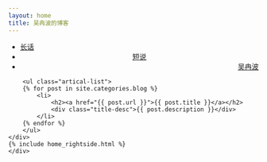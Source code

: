 ```yaml
---
layout: home
title: 吴冉波的博客
---
```


<div class="index-content blog">
    <div class="section">


<ul class="artical-cate">
    <li class="on"><a href="/"><span>长话</span></a></li>
    <li style="text-align:center"><a href="/misc"><span>短说</span></a></li>
    <li style="text-align:right"><a href="/profile"><span>吴冉波</span></a></li>
</ul>

<div class="cate-bar"><span id="cateBar"></span></div>

        <ul class="artical-list">
        {% for post in site.categories.blog %}
            <li>
                <h2><a href="{{ post.url }}">{{ post.title }}</a></h2>
                <div class="title-desc">{{ post.description }}</div>
            </li>
        {% endfor %}
        </ul>
    </div>
    {% include home_rightside.html %}
    </div>
</div>
